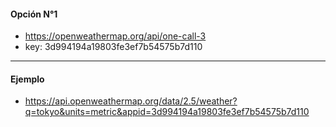 #### Opción N°1
+ https://openweathermap.org/api/one-call-3
+ key: 3d994194a19803fe3ef7b54575b7d110

---

#### Ejemplo
+ https://api.openweathermap.org/data/2.5/weather?q=tokyo&units=metric&appid=3d994194a19803fe3ef7b54575b7d110